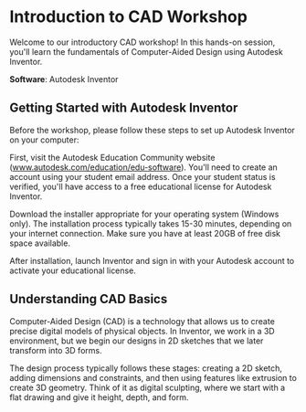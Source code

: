 # Introduction to CAD Workshop

Welcome to our introductory CAD workshop! In this hands-on session, you'll learn the fundamentals of Computer-Aided Design using Autodesk Inventor. 

**Software**: Autodesk Inventor

## Getting Started with Autodesk Inventor

Before the workshop, please follow these steps to set up Autodesk Inventor on your computer:

First, visit the Autodesk Education Community website (www.autodesk.com/education/edu-software). You'll need to create an account using your student email address. Once your student status is verified, you'll have access to a free educational license for Autodesk Inventor.

Download the installer appropriate for your operating system (Windows only). The installation process typically takes 15-30 minutes, depending on your internet connection. Make sure you have at least 20GB of free disk space available.

After installation, launch Inventor and sign in with your Autodesk account to activate your educational license.

## Understanding CAD Basics

Computer-Aided Design (CAD) is a technology that allows us to create precise digital models of physical objects. In Inventor, we work in a 3D environment, but we begin our designs in 2D sketches that we later transform into 3D forms.

The design process typically follows these stages: creating a 2D sketch, adding dimensions and constraints, and then using features like extrusion to create 3D geometry. Think of it as digital sculpting, where we start with a flat drawing and give it height, depth, and form.
